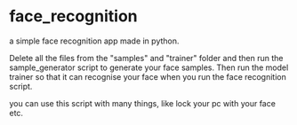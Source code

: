 # face_recognition
a simple face recognition app made in python.

Delete all the files from the "samples" and "trainer" folder and then run the sample_generator script to generate your face samples. Then run the model trainer so that it can recognise your face when you run the face recognition script.

you can use this script with many things, like lock your pc with your face etc.
